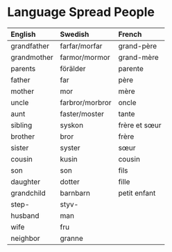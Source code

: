# Language Spread People

| English     | Swedish         | French        |
| :---------- | :-------------- | :------------ |
| grandfather | farfar/morfar   | grand-père    |
| grandmother | farmor/mormor   | grand-mère    |
| parents     | förälder        | parente       |
| father      | far             | père          |
| mother      | mor             | mère          |
| uncle       | farbror/morbror | oncle         |
| aunt        | faster/moster   | tante         |
| sibling     | syskon          | frère et sœur |
| brother     | bror            | frère         |
| sister      | syster          | sœur          |
| cousin      | kusin           | cousin        |
| son         | son             | fils          |
| daughter    | dotter          | fille         |
| grandchild  | barnbarn        | petit enfant  |
| step-       | styv-           |               |
| husband     | man             |               |
| wife        | fru             |               |
| neighbor    | granne          |
